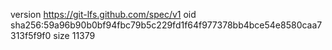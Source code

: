 version https://git-lfs.github.com/spec/v1
oid sha256:59a96b90b0bf94fbc79b5c229fd1f64f977378bb4bce54e8580caa7313f5f9f0
size 11379
